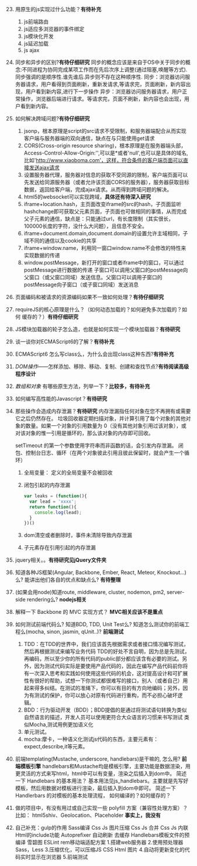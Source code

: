 23. 用原生的js实现过什么功能？**有待补充**
    1. js前端路由
    2. js适应多浏览器的事件绑定
    3. js模块化开发
    4. js延迟加载
    5. js ajax
30. 同步和异步的区别?**有待仔细研究**
    同步的概念应该是来自于OS中关于同步的概念:不同进程为协同完成某项工作而在先后次序上调整(通过阻塞,唤醒等方式).同步强调的是顺序性.谁先谁后.异步则不存在这种顺序性.
    同步：浏览器访问服务器请求，用户看得到页面刷新，重新发请求,等请求完，页面刷新，新内容出现，用户看到新内容,进行下一步操作
    异步：浏览器访问服务器请求，用户正常操作，浏览器后端进行请求。等请求完，页面不刷新，新内容也会出现，用户看到新内容。
31. 如何解决跨域问题?**有待仔细研究**
    1. jsonp，根本原理是script的src请求不受限制，和服务器端配合从而实现客户端与服务器端的双向通信，缺点在与只能使用get请求
    2. CORS(Cross-origin resource sharing)，根本原理是在服务器端头部，Access-Control-Allow-Origin:'',可以是*或者'null',也可以是具体的域名,比如'http://www.xiaoboma.com'，这样，符合条件的客户端页面可以直接发送ajax请求
    3. 设置服务器代理，服务器对信息的获取不受同源的限制，客户端页面可以先发送给同源服务器（或者允许该页面CORS的服务器），服务器获取目标数据，返回给客户端，完成ajax请求。从而得到跨域问题的解决。
    4. html5的websocket可以实现跨域，**具体还有待深入研究**
    5. iframe+location.hash，主页面改变iframe的src的hash，子页面监听hashchange即可获取父元素页面，子页面也可做相同的事情，从而完成父子元素的通信，缺点是：只能通过url，有长度限制（其实很长，100000长度的字符，没什么大问题），且信息不安全。
    6. iframe+document.domain,document.domain的设置允许主域相同，子域不同的通信以及cookie的共享
    7. iframe+window.name，利用同一窗口window.name不会修改的特性来实现数据的传递
    8. window.postMessage，新打开的窗口或者iframe中的窗口，可以通过postMessage进行数据的传递
    子窗口可以调用父窗口的postMessage向父窗口（或父窗口同域）发送信息。父窗口可以调用子窗口的postMessage向子窗口（或子窗口同域）发送消息
32. 页面编码和被请求的资源编码如果不一致如何处理？**有待仔细研究**
35. requireJS的核心原理是什么？（如何动态加载的？如何避免多次加载的？如何 缓存的？）**有待仔细研究**
36. JS模块加载器的轮子怎么造，也就是如何实现一个模块加载器？**有待研究**
37. 谈一谈你对ECMAScript6的了解？**有待补充**
38. ECMAScript6 怎么写class么，为什么会出现class这种东西?**有待补充**
41. *DOM操作*——怎样添加、移除、移动、复制、创建和查找节点?**有待阅读高级程序设计**
43. *数组和对象* 有哪些原生方法，列举一下？**比较多，有待补充**
46. 如何编写高性能的Javascript？**有待研究**
47. 那些操作会造成内存泄漏？**有待研究**
    内存泄漏指任何对象在您不再拥有或需要它之后仍然存在。
    垃圾回收器定期扫描对象，并计算引用了每个对象的其他对象的数量。如果一个对象的引用数量为 0（没有其他对象引用过该对象），或对该对象的惟一引用是循环的，那么该对象的内存即可回收。

    setTimeout 的第一个参数使用字符串而非函数的话，会引发内存泄漏。
    闭包、控制台日志、循环（在两个对象彼此引用且彼此保留时，就会产生一个循环）
    1. 全局变量：
       定义的全局变量不会被回收
    2. 闭包引起的内存泄漏

       ```js
       var leaks = (function(){
         var lead = 'xxxx';
         return function(){
           console.log(lead);
         }
       })()
       ```

     3. dom清空或者删除时，事件未清除导致内存泄漏
     4. 子元素存在引用引起的内存泄漏


48. jquery相关。。**有待研究见jQuery文件夹**
55. 知道各种JS框架(Angular, Backbone, Ember, React, Meteor, Knockout...)么? 能讲出他们各自的优点和缺点么?
    **有待整理**
58. (如果会用node)知道route, middleware, cluster, nodemon, pm2, server-side rendering么?
    **nodejs相关**
59.  解释一下 Backbone 的 MVC 实现方式？
    **MVC相关应该不是重点**
61. 如何测试前端代码么? 知道BDD, TDD, Unit Test么? 知道怎么测试你的前端工程么(mocha, sinon, jasmin, qUnit..)?
    **前端测试**
    1. TDD：在TDD的世界中，我们应该首先根据需求或者接口情况编写测试，然后再根据测试来编写业务代码
       TDD的好处不言自明，因为总是先测试，再编码，所以至少你的所有代码的public部分都应该含有必要的测试。另外，因为测试代码实际是要使用产品代码的，因此在编写产品代码前你将有一次深入思考和实践如何使用这些代码的机会，这对提高设计和可扩展性有很好的帮助，试想一下你测试都很难写的接口，别人（或者自己）用起来得多纠结。在测试的准绳下，你可以有目的有方向地编码；另外，因为有测试的保护，你可以放心对原有代码进行重构，而不必担心破坏逻辑。
    2. BDD：行为驱动开发（BDD）；BDD提倡的是通过将测试语句转换为类似自然语言的描述，开发人员可以使用更符合大众语言的习惯来书写测试
       类似Mocha,测试用例更加语义化
    3. 单元测试。
    4. mocha:摩卡，一种语义化测试js代码的东西，主要元素有：expect,describe,it等元素。
62. 前端templating(Mustache, underscore, handlebars)是干嘛的, 怎么用?
    **前端模板引擎**
    handlebars和Mustache均是模板引擎，主要功能是数据渲染，用更灵活的方式来写html，html中可以有变量，渲染之后插入到dom中。
    简述一下 Handlebars 的基本用法？
    基本用法见js_handlebars。主要就是先写好模板，然后用数据对模板进行渲染，最后插入到dom中即可。
    简述一下 Handlerbars 的对模板的基本处理流程， 如何编译的？如何缓存的？
65. 做的项目中，有没有用过或自己实现一些 polyfill 方案（兼容性处理方案）？
    比如： html5shiv、Geolocation、Placeholder **事实上，我没有**
67. 自己补充：gulp的作用
        Sass编译
        Css Js 图片压缩
        Css Js 合并
        Css Js 内联
        Html的include功能
        Autoprefixer
        自动刷新
        去缓存
        Handlebars模板文件的预编译
        雪碧图
        ESLint
        rem移动端适配方案
        1.搭建web服务器
        2.使用预处理器Sass，Less
        3.压缩优化，可以压缩JS CSS Html 图片
        4.自动将更新变化的代码实时显示在浏览器
        5.前端测试
